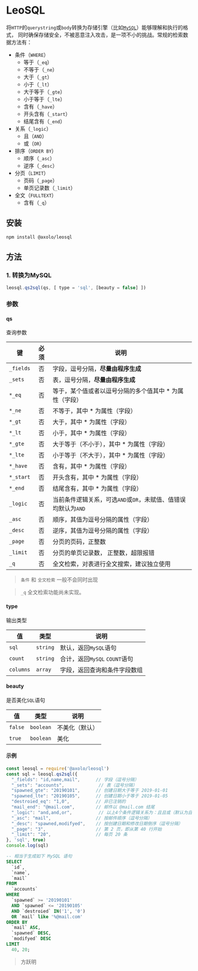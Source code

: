 # LeoSQL

将`HTTP`的`querystring`或`body`转换为存储引擎（比如[`MySQL`](https://github.com/mysqljs/mysql)）能够理解和执行的格式，
同时确保存储安全，不被恶意注入攻击，是一项不小的挑战。常规的检索数据方法有：

- 条件（`WHERE`）
  - 等于（`_eq`）
  - 不等于（`_ne`）
  - 大于（`_gt`）
  - 小于（`_lt`）
  - 大于等于（`_gte`）
  - 小于等于（`_lte`）
  - 含有（`_have`）
  - 开头含有（`_start`）
  - 结尾含有（`_end`）
- 关系（`_logic`）
  - 且（`AND`）
  - 或（`OR`）
- 排序（`ORDER BY`）
  - 顺序（`_asc`）
  - 逆序（`_desc`）
- 分页（`LIMIT`）
  - 页码（`_page`）
  - 单页记录数（`_limit`）
- 全文（`FULLTEXT`）
  - 含有（`_q`）

## 安装

```bash
npm install @axolo/leosql
```

## 方法

### 1. 转换为MySQL

```js
leosql.qs2sql(qs, [ type = 'sql', [beauty = false] ])
```

### 参数

#### qs

查询参数

|    键     | 必须  |                              说明                              |
| --------- | :---: | -------------------------------------------------------------- |
| `_fields` |  否   | 字段，逗号分隔，**尽量由程序生成**                             |
| `_sets`   |  否   | 表，逗号分隔，**尽量由程序生成**                               |
| `*_eq`    |  否   | 等于，某个值或者以逗号分隔的多个值其中 * 为属性（字段）        |
| `*_ne`    |  否   | 不等于，其中 * 为属性（字段）                                  |
| `*_gt`    |  否   | 大于，其中 * 为属性（字段）                                    |
| `*_lt`    |  否   | 小于，其中 * 为属性（字段）                                    |
| `*_gte`   |  否   | 大于等于（不小于），其中 * 为属性（字段）                      |
| `*_lte`   |  否   | 小于等于（不大于），其中 * 为属性（字段）                      |
| `*_have`  |  否   | 含有，其中 * 为属性（字段）                                    |
| `*_start` |  否   | 开头含有，其中 * 为属性（字段）                                |
| `*_end`   |  否   | 结尾含有，其中 * 为属性（字段）                                |
| `_logic`  |  否   | 当前条件逻辑关系，可选`AND`或`OR`，未赋值、值错误均默认为`AND` |
| `_asc`    |  否   | 顺序，其值为逗号分隔的属性（字段）                             |
| `_desc`   |  否   | 逆序，其值为逗号分隔的属性（字段）                             |
| `_page`   |  否   | 分页的页码，正整数                                             |
| `_limit`  |  否   | 分页的单页记录数， 正整数，超限报错                            |
| `_q`      |  否   | 全文检索，对表进行全文搜索，建议独立使用                       |

> `条件` 和 `全文检索` 一般不会同时出现

> `_q` 全文检索功能尚未实现。


#### type

输出类型

|    值     |   类型   |             说明              |
| --------- | -------- | ----------------------------- |
| `sql`     | `string` | 默认，返回`MySQL`语句         |
| `count`   | `string` | 合计，返回`MySQL` `COUNT`语句 |
| `columns` | `array`  | 字段，返回查询和条件字段数组  |


#### beauty

是否美化`SQL`语句

|   值    |   类型    |      说明      |
| ------- | --------- | -------------- |
| `false` | `boolean` | 不美化（默认） |
| `true`  | `boolean` | 美化           |

#### 示例

```js
const leosql = require('@axolo/leosql')
const sql = leosql.qs2sql({
  "_fields": "id,name,mail",      // 字段（逗号分隔）
  "_sets": "accounts",             // 表（逗号分隔）
  "spawned_gte": "20190101",      // 创建日期大于等于 2019-01-01
  "spawned_lte": "20190105",      // 创建日期小于等于 2019-01-05
  "destroied_eq": "1,0",          // 非已注销的
  "mail_end": "@mail.com",        // 邮件以 @mail.com 结尾
  "_logic": "and,and,or",          // 以上4个条件逻辑关系为：且且或（默认为且，以逗号分隔）
  "_asc": "mail",                 // 按邮件顺序（逗号分隔）
  "_desc": "spawned,modifyed",    // 按创建日期和修改日期倒序（逗号分隔）
  "_page": "3",                   // 第 2 页，即从第 40 行开始
  "_limit": "20",                 // 每页 20 条
}, 'sql', true)
console.log(sql)
```

```sql
-- 相当于生成如下 MySQL 语句
SELECT
  `id`,
  `name`,
  `mail`
FROM
  `accounts`
WHERE
  `spawned` >= '20190101'
  AND `spawned` <= '20190105'
  AND `destroied` IN('1', '0')
  OR `mail` like '%@mail.com'
ORDER BY
  `mail` ASC,
  `spawned` DESC,
  `modifyed` DESC
LIMIT
  40, 20;
```

> 方跃明
